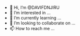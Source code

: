 - 👋 Hi, I’m @DAVIFDNJIRU
- 👀 I’m interested in ...
- 🌱 I’m currently learning ...
- 💞️ I’m looking to collaborate on ...
- 📫 How to reach me ...

<!---
DAVIFDNJIRU/DAVIFDNJIRU is a ✨ special ✨ repository because its `README.md` (this file) appears on your GitHub profile.
You can click the Preview link to take a look at your changes.
--->
